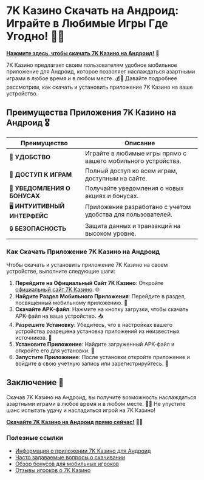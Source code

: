 # 7K Казино Скачать на Андроид: Играйте в Любимые Игры Где Угодно! 🎲✨

[**Нажмите здесь, чтобы скачать 7K Казино на Андроид!**](https://brandplay.link/BvQyFShp) 🤑

7K Казино предлагает своим пользователям удобное мобильное приложение для Андроид, которое позволяет наслаждаться азартными играми в любое время и в любом месте. 💰🎉 Давайте подробнее рассмотрим, как скачать и установить приложение 7K Казино на ваше устройство.

## Преимущества Приложения 7K Казино на Андроид 🎖️

| **Преимущество**                 | **Описание**                                          |
|----------------------------------|------------------------------------------------------|
| 📱 **УДОБСТВО**                  | Играйте в любимые игры прямо с вашего мобильного устройства. |
| 🎰 **ДОСТУП К ИГРАМ**            | Полный доступ ко всем играм, доступным на сайте.    |
| 🔔 **УВЕДОМЛЕНИЯ О БОНУСАХ**     | Получайте уведомления о новых акциях и бонусах.     |
| 🖥️ **ИНТУИТИВНЫЙ ИНТЕРФЕЙС**    | Приложение разработано с учетом удобства для пользователей. |
| 🔒 **БЕЗОПАСНОСТЬ**               | Защита данных и транзакций на высоком уровне.       |

### Как Скачать Приложение 7K Казино на Андроид

Чтобы скачать и установить приложение 7K Казино на своем устройстве, выполните следующие шаги:

1. **Перейдите на Официальный Сайт 7K Казино**: Откройте [официальный сайт 7K Казино](https://brandplay.link/BvQyFShp). 🌐
2. **Найдите Раздел Мобильного Приложения**: Перейдите в раздел, посвященный мобильному приложению. 📲
3. **Скачайте APK-файл**: Нажмите на кнопку загрузки, чтобы скачать APK-файл на ваше устройство. 📥
4. **Разрешите Установку**: Убедитесь, что в настройках вашего устройства разрешена установка приложений из неизвестных источников. 🔧
5. **Установите Приложение**: Найдите загруженный APK-файл и откройте его для установки. 📲
6. **Запустите Приложение**: После установки откройте приложение и войдите в свою учетную запись или зарегистрируйтесь. 🎉

## Заключение 🎊

Скачав 7K Казино на Андроид, вы получите возможность наслаждаться азартными играми в любое время и в любом месте. 🌟💸 Не упустите шанс испытать удачу и насладиться игрой на 7K Казино!

[**Скачайте 7K Казино на Андроид прямо сейчас!**](https://brandplay.link/BvQyFShp) 💪🎊

### Полезные ссылки
- [Информация о приложении 7K Казино для Андроид](https://brandplay.link/BvQyFShp)
- [Часто задаваемые вопросы о скачивании](https://brandplay.link/BvQyFShp)
- [Обзор бонусов для мобильных игроков](https://brandplay.link/BvQyFShp)
- [Отзывы игроков о 7K Казино](https://brandplay.link/BvQyFShp)
